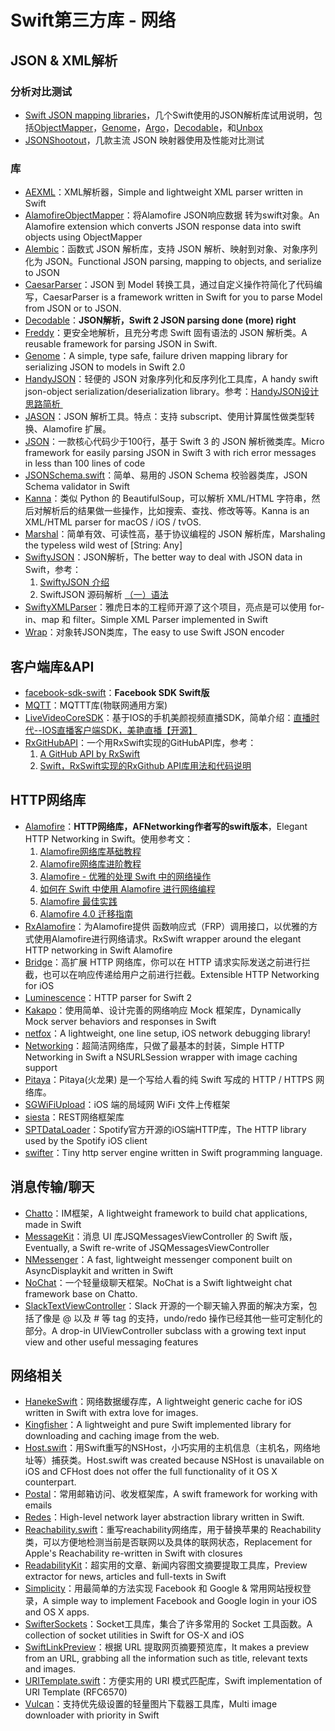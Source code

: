# Swift第三方库 - 网络

## JSON & XML解析
### 分析对比测试
- [Swift JSON mapping libraries][1]，几个Swift使用的JSON解析库试用说明，包括[ObjectMapper][2]，[Genome][3]，[Argo][4]，[Decodable][5]，和[Unbox][6]
- [JSONShootout][7]，几款主流 JSON 映射器使用及性能对比测试

### 库
- [AEXML][8]：XML解析器，Simple and lightweight XML parser written in Swift
- [AlamofireObjectMapper][9]：将Alamofire JSON响应数据 转为swift对象。An Alamofire extension which converts JSON response data into swift objects using ObjectMapper
- [Alembic][10]：函数式 JSON 解析库，支持 JSON 解析、映射到对象、对象序列化为 JSON。Functional JSON parsing, mapping to objects, and serialize to JSON
- [CaesarParser][11]：JSON 到 Model 转换工具，通过自定义操作符简化了代码编写，CaesarParser is a framework written in Swift for you to parse Model from JSON or to JSON.
- [Decodable][12]：**JSON解析，Swift 2 JSON parsing done (more) right**
- [Freddy][13]：更安全地解析，且充分考虑 Swift 固有语法的 JSON 解析类。A reusable framework for parsing JSON in Swift.
- [Genome][14]：A simple, type safe, failure driven mapping library for serializing JSON to models in Swift 2.0
- [HandyJSON][15]：轻便的 JSON 对象序列化和反序列化工具库，A handy swift json-object serialization/deserialization library。参考：[HandyJSON设计思路简析 ][16]
- [JASON][17]：JSON 解析工具。特点：支持 subscript、使用计算属性做类型转换、Alamofire 扩展。
- [JSON][18]：一款核心代码少于100行，基于 Swift 3 的 JSON 解析微类库。Micro framework for easily parsing JSON in Swift 3 with rich error messages in less than 100 lines of code
- [JSONSchema.swift][19]：简单、易用的 JSON Schema 校验器类库，JSON Schema validator in Swift
- [Kanna][20]：类似 Python 的 BeautifulSoup，可以解析 XML/HTML 字符串，然后对解析后的结果做一些操作，比如搜索、查找、修改等等。Kanna is an XML/HTML parser for macOS / iOS / tvOS.
- [Marshal][21]：简单有效、可读性高，基于协议编程的 JSON 解析库，Marshaling the typeless wild west of [String: Any]
- [SwiftyJSON][22]：JSON解析，The better way to deal with JSON data in Swift，参考：
	1. [SwiftyJSON 介绍][23]
	2. SwiftJSON 源码解析 [（一）语法][24]
- [SwiftyXMLParser][25]：雅虎日本的工程师开源了这个项目，亮点是可以使用 for-in、map 和 filter。Simple XML Parser implemented in Swift
- [Wrap][26]：对象转JSON类库，The easy to use Swift JSON encoder

## 客户端库&API
- [facebook-sdk-swift][27]：**Facebook SDK Swift版**
- [MQTT][28]：MQTTT库(物联网通用方案)
 - [LiveVideoCoreSDK][29]：基于IOS的手机美颜视频直播SDK，简单介绍：[直播时代--IOS直播客户端SDK，美艳直播【开源】][30]
- [RxGitHubAPI][31]：一个用RxSwift实现的GitHubAPI库，参考：
	1. [A GitHub API by RxSwift][32]
	2. [Swift，RxSwift实现的RxGithub API库用法和代码说明][33]

## HTTP网络库
- [Alamofire][34]：**HTTP网络库，AFNetworking作者写的swift版本**，Elegant HTTP Networking in Swift。使用参考文：
	1. [Alamofire网络库基础教程][35]
	3. [Alamofire网络库进阶教程][36]
	4. [Alamofire - 优雅的处理 Swift 中的网络操作][37]
	5. [如何在 Swift 中使用 Alamofire 进行网络编程][38]
	6. [Alamofire 最佳实践][39]
	7. [Alamofire 4.0 迁移指南][40]
- [RxAlamofire][41]：为Alamofire提供 函数响应式（FRP）调用接口，以优雅的方式使用Alamofire进行网络请求。RxSwift wrapper around the elegant HTTP networking in Swift Alamofire
- [Bridge][42]：高扩展 HTTP 网络库，你可以在 HTTP 请求实际发送之前进行拦截，也可以在响应传递给用户之前进行拦截。Extensible HTTP Networking for iOS
- [Luminescence][43]：HTTP parser for Swift 2
- [Kakapo][44]：使用简单、设计完善的网络响应 Mock 框架库，Dynamically Mock server behaviors and responses in Swift
- [netfox][45]：A lightweight, one line setup, iOS network debugging library!
- [Networking][46]：超简洁网络库，只做了最基本的封装，Simple HTTP Networking in Swift a NSURLSession wrapper with image caching support
- [Pitaya][47]：Pitaya(火龙果) 是一个写给人看的纯 Swift 写成的 HTTP / HTTPS 网络库。
- [SGWiFiUpload][48]：iOS 端的局域网 WiFi 文件上传框架
- [siesta][49]：REST网络框架库
- [SPTDataLoader][50]：Spotify官方开源的iOS端HTTP库，The HTTP library used by the Spotify iOS client
- [swifter][51]：Tiny http server engine written in Swift programming language.

## 消息传输/聊天
- [Chatto][52]：IM框架，A lightweight framework to build chat applications, made in Swift
- [MessageKit][53]：消息 UI 库JSQMessagesViewController 的 Swift 版，Eventually, a Swift re-write of JSQMessagesViewController
- [NMessenger][54]：A fast, lightweight messenger component built on AsyncDisplaykit and written in Swift
- [NoChat][55]：一个轻量级聊天框架。NoChat is a Swift lightweight chat framework base on Chatto.
- [SlackTextViewController][56]：Slack 开源的一个聊天输入界面的解决方案，包括了像是 @ 以及 # 等 tag 的支持，undo/redo 操作已经其他一些可定制化的部分。A drop-in UIViewController subclass with a growing text input view and other useful messaging features

## 网络相关
- [HanekeSwift][57]：网络数据缓存库，A lightweight generic cache for iOS written in Swift with extra love for images.
- [Kingfisher][58]：A lightweight and pure Swift implemented library for downloading and caching image from the web.
- [Host.swift][59]：用Swift重写的NSHost，小巧实用的主机信息（主机名，网络地址等）捕获类。Host.swift was created because NSHost is unavailable on iOS and CFHost does not offer the full functionality of it OS X counterpart.
- [Postal][60]：常用邮箱访问、收发框架库，A swift framework for working with emails
- [Redes][61]：High-level network layer abstraction library written in Swift.
- [Reachability.swift][62]：重写reachability网络库，用于替换苹果的 Reachability 类，可以方便地检测当前是否联网以及具体的联网状态，Replacement for Apple's Reachability re-written in Swift with closures
- [ReadabilityKit][63]：超实用的文章、新闻内容图文摘要提取工具库，Preview extractor for news, articles and full-texts in Swift
- [Simplicity][64]：用最简单的方法实现 Facebook 和 Google & 常用网站授权登录，A simple way to implement Facebook and Google login in your iOS and OS X apps.
- [SwifterSockets][65]：Socket工具库，集合了许多常用的 Socket 工具函数。A collection of socket utilities in Swift for OS-X and iOS
- [SwiftLinkPreview][66]：根据 URL 提取网页摘要预览库，It makes a preview from an URL, grabbing all the information such as title, relevant texts and images.
- [URITemplate.swift][67]：方便实用的 URI 模式匹配库，Swift implementation of URI Template (RFC6570)
- [Vulcan][68]：支持优先级设置的轻量图片下载器工具库，Multi image downloader with priority in Swift

[1]:	http://alejandromp.com/blog/2015/10/28/swift-json-mapping-libraries/
[2]:	https://github.com/Hearst-DD/ObjectMapper "ObjectMapper"
[3]:	https://github.com/LoganWright/Genome "Genome"
[4]:	https://github.com/thoughtbot/Argo "Argo"
[5]:	https://github.com/Anviking/Decodable "Decodable"
[6]:	https://github.com/JohnSundell/Unbox "Unbox"
[7]:	https://github.com/bwhiteley/JSONShootout "JSONShootout"
[8]:	https://github.com/tadija/AEXML
[9]:	https://github.com/tristanhimmelman/AlamofireObjectMapper "AlamofireObjectMapper"
[10]:	https://github.com/ra1028/Alembic "Alembic"
[11]:	https://github.com/lancy/CaesarParser "CaesarParser"
[12]:	https://github.com/Anviking/Decodable "Decodable"
[13]:	https://github.com/bignerdranch/Freddy "Freddy"
[14]:	https://github.com/LoganWright/Genome "Genome"
[15]:	https://github.com/alibaba/HandyJSON "HandyJSON"
[16]:	http://www.jianshu.com/p/eac4a92b44ef
[17]:	https://github.com/delba/JASON "JASON"
[18]:	https://github.com/soffes/JSON "JSON"
[19]:	https://github.com/kylef/JSONSchema.swift "JSONSchema.swift"
[20]:	https://github.com/tid-kijyun/Kanna "Kanna"
[21]:	https://github.com/utahiosmac/Marshal "Marshal"
[22]:	https://github.com/SwiftyJSON/SwiftyJSON "SwiftyJSON"
[23]:	http://tangplin.github.io/swiftyjson/ "SwiftyJSON 介绍"
[24]:	http://www.wangwenzhuang.com/2017/02/28/swift-swiftjson-analysis/ "[ Swift ] SwiftJSON 源码解析（一）语法"
[25]:	https://github.com/yahoojapan/SwiftyXMLParser "SwiftyXMLParser"
[26]:	https://github.com/JohnSundell/Wrap "Wrap"
[27]:	https://github.com/facebook/facebook-sdk-swift "facebook-sdk-swift"
[28]:	https://github.com/iachievedit/MQTT "MQTT"
[29]:	https://github.com/runner365/LiveVideoCoreSDK "LiveVideoCoreSDK"
[30]:	http://www.cnblogs.com/runner42/p/5241407.html "直播时代--IOS直播客户端SDK，美艳直播【开源】"
[31]:	https://github.com/FengDeng/RxGitHubAPI "RxGitHubAPI"
[32]:	http://fengdeng.github.io/blog/2016/01/29/a-github-api-by-rxswift/ "A GitHub API by RxSwift"
[33]:	http://fengdeng.github.io/blog/2016/01/31/rxgithub-apiku-yong-fa-he-dai-ma-shuo-ming/ "Swift，RxSwift实现的RxGithub API库用法和代码说明"
[34]:	https://github.com/Alamofire/Alamofire
[35]:	http://www.jianshu.com/p/f1208b5e42d9 "Alamofire网络库基础教程"
[36]:	http://www.jianshu.com/p/30599f64a09c "Alamofire网络库进阶教程"
[37]:	http://swiftcafe.io/2015/12/14/alamofire/ "Alamofire - 优雅的处理 Swift 中的网络操作"
[38]:	http://swift.gg/2015/12/22/alamofire-beginner-guide/ "如何在 Swift 中使用 Alamofire 进行网络编程"
[39]:	https://github.com/ipader/SwiftGuide/wiki/Alamofire%20%E6%9C%80%E4%BD%B3%E5%AE%9E%E8%B7%B5 "Alamofire 最佳实践"
[40]:	https://kemchenj.github.io/2017/01/06/2016-11-30/ "[译] Alamofire 4.0 迁移指南"
[41]:	https://github.com/RxSwiftCommunity/RxAlamofire "RxAlamofire"
[42]:	https://github.com/rawrjustin/Bridge "Bridge"
[43]:	https://github.com/Zewo/Luminescence "Luminescence"
[44]:	https://github.com/devlucky/Kakapo "Kakapo"
[45]:	https://github.com/kasketis/netfox "netfox"
[46]:	https://github.com/3lvis/Networking "Networking"
[47]:	https://github.com/johnlui/Pitaya "Pitaya"
[48]:	https://github.com/Soulghost/SGWiFiUpload "SGWiFiUpload"
[49]:	https://github.com/bustoutsolutions/siesta "siesta"
[50]:	https://github.com/spotify/SPTDataLoader "SPTDataLoader"
[51]:	https://github.com/glock45/swifter "swifter"
[52]:	https://github.com/badoo/Chatto "Chatto"
[53]:	https://github.com/MessageKit/MessageKit "MessageKit"
[54]:	https://github.com/eBay/NMessenger "NMessenger"
[55]:	https://github.com/little2s/NoChat "NoChat"
[56]:	https://github.com/slackhq/SlackTextViewController "SlackTextViewController"
[57]:	https://github.com/Haneke/HanekeSwift "HanekeSwift"
[58]:	https://github.com/onevcat/Kingfisher "Kingfisher"
[59]:	https://github.com/rjstelling/Host.swift "Host.swift"
[60]:	https://github.com/snipsco/Postal "Postal"
[61]:	https://github.com/cuzv/Redes "Redes"
[62]:	https://github.com/ashleymills/Reachability.swift "Reachability.swift"
[63]:	https://github.com/exyte/ReadabilityKit "ReadabilityKit"
[64]:	https://github.com/SimplicityMobile/Simplicity "Simplicity"
[65]:	https://github.com/Swiftrien/SwifterSockets "SwifterSockets"
[66]:	https://github.com/LeonardoCardoso/SwiftLinkPreview "SwiftLinkPreview"
[67]:	https://github.com/kylef/URITemplate.swift "URITemplate.swift"
[68]:	https://github.com/jinSasaki/Vulcan "Vulcan"
